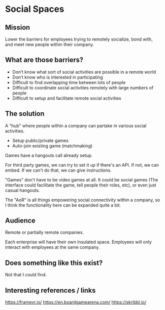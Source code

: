 # Social Spaces

## Mission

Lower the barriers for employees trying to remotely socialize, bond with, and meet new people within their company.

## What are those barriers?

- Don’t know what sort of social activities are possible in a remote world
- Don’t know who is interested in participating
- Difficult to find overlapping time between lots of people
- Difficult to coordinate social activities remotely with large numbers of people
- Difficult to setup and facilitate remote social activities

## The solution

A "hub" where people within a company can partake in various social activities.

- Setup public/private games
- Auto-join existing game (matchmaking)

Games have a hangouts call already setup.

For third party games, we can try to set it up if there's an API. If not, we can embed. If we can't do that, we can give instructions.

"Games" don't have to be video games at all. It could be social games (The interface could facilitate the game, tell people their roles, etc), or even just casual hangouts.

The "AoR" is all things empowering social connectivity within a company, so I think the functionality here can be expanded quite a bit.

## Audience

Remote or partially remote companies.

Each enterprise will have their own insulated space. Employees will only interact with employees at the same company.

## Does something like this exist?

Not that I could find.

## Interesting references / links

https://framevr.io/
https://en.boardgamearena.com/
https://skribbl.io/
